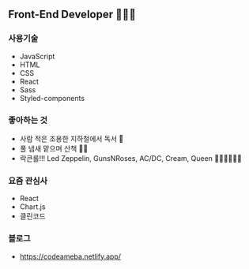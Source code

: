 ## Front-End Developer 🧑🏻‍💻
### 사용기술
- JavaScript
- HTML
- CSS
- React
- Sass
- Styled-components

### 좋아하는 것
- 사람 적은 조용한 지하철에서 독서 📖
- 풀 냄새 맡으며 산책 🚶🏻
- 락큰롤!!! Led Zeppelin, GunsNRoses, AC/DC, Cream, Queen 🤟🏻👨🏻‍🎤🎶

### 요즘 관심사
- React
- Chart.js
- 클린코드

### 블로그
- https://codeameba.netlify.app/


<!--
**codeAmeba/codeAmeba** is a ✨ _special_ ✨ repository because its `README.md` (this file) appears on your GitHub profile.

Here are some ideas to get you started:

- 🔭 I’m currently working on ...
- 🌱 I’m currently learning ...
- 👯 I’m looking to collaborate on ...
- 🤔 I’m looking for help with ...
- 💬 Ask me about ...
- 📫 How to reach me: ...
- 😄 Pronouns: ...
- ⚡ Fun fact: ...
-->
